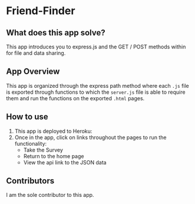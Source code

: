 # Friend-Finder
## What does this app solve?
This app introduces you to express.js and the GET / POST methods within for file and data sharing.

## App Overview
This app is organized through the express path method where each `.js` file is exported through functions to which the `server.js` file is able to require them and run the functions on the exported `.html` pages.

## How to use
1. This app is deployed to Heroku:
1. Once in the app, click on links throughout the pages to run the functionality:
   * Take the Survey
   * Return to the home page
   * View the api link to the JSON data

## Contributors
I am the sole contributor to this app. 
